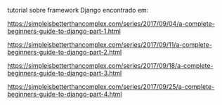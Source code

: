 tutorial sobre framework Django encontrado em:

https://simpleisbetterthancomplex.com/series/2017/09/04/a-complete-beginners-guide-to-django-part-1.html

https://simpleisbetterthancomplex.com/series/2017/09/11/a-complete-beginners-guide-to-django-part-2.html

https://simpleisbetterthancomplex.com/series/2017/09/18/a-complete-beginners-guide-to-django-part-3.html

https://simpleisbetterthancomplex.com/series/2017/09/25/a-complete-beginners-guide-to-django-part-4.html